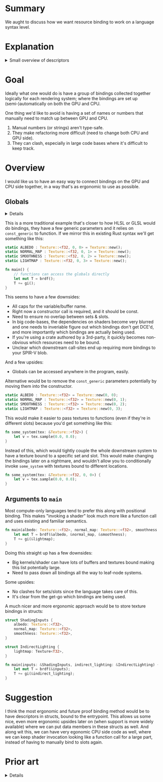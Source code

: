 
# Summary

We aught to discuss how we want resource binding to work on a language syntax level.

# Explanation

<details>
<summary>Small overview of descriptors</summary>
Historically resources such as buffers, textures and samplers have been special in hardware where they were bound to specific slots on the shader core. Usually a limited number of such slots existed, leading to platform and vendor specific limits.

### DirectX 
In recent years most Desktop platforms have switched to loading resource descriptors from GPU memory instead, this has the major advantage that there is no real limit on the amount of Textures, Buffers and other resource anymore because they all can come from memory. In DirectX12 hardware is divided up into several Tiers which each denominate the amount of descriptors available.

| Resources Available to the Pipeline| 	Tier 1	| Tier 2	| Tier 3|
| ---- | ---- | ---- | ---- |
| Feature levels| 	11.0+	| 11.0+| 	11.1+|
| Maximum number of descriptors in a Constant Buffer View (CBV), Shader Resource View (SRV), or Unordered  Access View(UAV) heap used for rendering|	1,000,000	|1,000,000	|1,000,000+|
| Maximum number of Constant Buffer Views in all descriptor tables per shader stage	|14	|14	|full heap
| Maximum number of Shader Resource Views in all descriptor tables per shader stage	|128	|full heap	|full heap
| Maximum number of Unordered Access Views in all descriptor tables across all stages	|64 for feature levels 11.1+ or 8 for feature level | 64|full heap
| Maximum number of Samplers in all descriptor tables per shader stage|	16|	full heap|	full heap

### Vulkan
On the other hand in Vulkan resource descriptor binding is designed in such a way that it can accomodate hardware that still relies on descriptor slots instead of memory, because still a lot of such hardware exists in the wild. Especially in the Mobile space.

There are some constraints that currently exist when it comes to binding resources to shaders that we may need to take into account, Vulkan has `maxBoundDescriptorSets` for example (between 4 and 32). However for the sake of argument we'll ignore these practical limitations for now.
</details>

# Goal 
Ideally what one would do is have a group of bindings collected together logically for each rendering system; where the bindings are set up (semi-)automatically on both the GPU and CPU.

One thing we'd like to avoid is having a set of names or numbers that manually need to match up between GPU and CPU. 

1. Manual numbers (or strings) aren't type-safe.
1. They make refactoring more difficult (need to change both CPU and GPU side).
1. They can clash, especially in large code bases where it's difficult to keep track.

# Overview

I would like us to have an easy way to connect bindings on the GPU and CPU side together, in a way that's as ergonomic to use as possible.

## Globals

<details>

```rust
#![feature(const_generics)]
#![feature(const_fn)]
use core::marker::PhantomData;

struct Texture<T: Default, const SET: u32, const SLOT: u32> {
    d: PhantomData<T>
}

impl<T: Default, const SET: u32, const SLOT: u32> Texture<T, SET, SLOT> {
    const fn new() -> Self {
        Self {
            d: PhantomData
        }
    }
    
    fn sample(&self, _u: f32, _v: f32) -> T {
        T::default()
    }
}
```
</details>


This is a more traditional example that's closer to how HLSL or GLSL would do bindings, they have a few generic parameters and it relies on `const_generic` to function. If we mirror this in existing Rust syntax we'll get something like this:

```rust
static ALBEDO : Texture::<f32, 0, 0> = Texture::new();
static NORMAL_MAP : Texture::<f32, 0, 1> = Texture::new();
static SMOOTHNESS : Texture::<f32, 0, 2> = Texture::new();
static LIGHTMAP : Texture::<f32, 0, 3> = Texture::new();

fn main() {
    // functions can access the globals directly
    let mut T = brdf();
    T += gi();
}
```

This seems to have a few downsides:

 - All caps for the variable/buffer name.
 - Right now a constructor call is required, and it should be const.
 - Need to ensure no overlap between sets & slots.
 - In big code-bases, the dependencies on shaders become very blurred and one needs to inveriable figure out which bindings don't get DCE'd, and more importantly which bindings are actually being used.
 - If you're using a crate authored by a 3rd-party, it quickly becomes non-obvious which resources need to be bound.
 - Unclear which downstream call-sites end up requiring more bindings to your SPIR-V blob.

And a few upsides:

 - Globals can be accessed anywhere in the program, easily.

Alternative would be to remove the `const_generic` parameters potentially by moving them into the constructor.

```rust
static ALBEDO : Texture::<f32> = Texture::new(0, 0);
static NORMAL_MAP : Texture::<f32> = Texture::new(0, 1);
static SMOOTHNESS : Texture::<f32> = Texture::new(0, 2);
static LIGHTMAP : Texture::<f32> = Texture::new(0, 3);
```

This would make it easier to pass textures to functions (even if they're in different slots) because you'd get something like this:

```rust
fn some_system(tex: &Texture::<f32>) {
    let v = tex.sample(0.0, 0.0);
}
```

Instead of this, which would tightly couple the whole downstream system to have a texture bound to a specific set and slot. This would make changing the bindings later on a nightmare, and wouldn't allow you to conditionally invoke `some_system` with textures bound to different locations.

```rust
fn some_system(tex: &Texture::<f32, 0, 0>) {
    let v = tex.sample(0.0, 0.0);
}
```

## Arguments to `main`

Most compute-only languages tend to prefer this along with positional binding. This makes "invoking a shader" look much more like a function call and uses existing and familiar semantics.

```rust
fn main(albedo: Texture::<f32>, normal_map: Texture::<f32>, smoothness: Texture::<f32>, lightmap: Texture<f32>) {
    let mut T = brdf(&albedo, &normal_map, &smoothness);
    T += gi(&lightmap);
}
```

Doing this straight up has a few downsides:

 - Big kernels/shader can have lots of buffers and textures bound making this list potentially large.
 - Need to pass down all bindings all the way to leaf-node systems.
 
Some upsides:

 - No clashes for sets/slots since the language takes care of this.
 - It's clear from the get-go which bindings are being used.

A much nicer and more ergonomic approach would be to store texture bindings in structs:

```rust
struct ShadingInputs {
    albedo: Texture::<f32>,
    normal_map: Texture::<f32>,
    smoothness: Texture::<f32>,
}

struct IndirectLighting {
    lightmap: Texture<f32>,
}

fn main(inputs: &ShadingInputs, indirect_lighting: &IndirectLighting) {
    let mut T = brdf(&inputs);
    T += gi(&indirect_lighting);
}
```

# Suggestion

I think the most ergonomic and future proof binding method would be to have descriptors in structs, bound to the entrypoint. This allows us some nice, even more ergonomic upsides later on (when support is more widely available) where we can put data members in these structs as well. And along wit this, we can have very egonomic CPU side code as well, where we can keep shader invocation looking like a function call for a large part, instead of having to manually bind to slots again.

# Prior art

<details>

## Metal

Metal has argument buffers, best described here: https://developer.apple.com/documentation/metal/buffers/about_argument_buffers

## HLSL
Resource binding in HLSL is done by declaring a set of special case globals that make up resource descriptors on the GPU. 

```hlsl
Texture2D<float4> tex0          : register(t5,  space0);
Texture2D<float4> tex1[][5][3]  : register(t10, space0);
Texture2D<float4> tex2[8]       : register(t0,  space1);
SamplerState samp0              : register(s5, space0);
ConstantBuffer<myConstants>   c[10000] : register(b0);
```

In DirectX12 the feature of Root Signatures got added that is essentially a new domain specific language to set up the layout / calling convention of the shader; specified in a string.

Note the the two examples don't match necessarily. 

```hlsl
#define MyRS1 "RootFlags( ALLOW_INPUT_ASSEMBLER_INPUT_LAYOUT | " \
                         "DENY_VERTEX_SHADER_ROOT_ACCESS), " \
              "CBV(b0, space = 1, flags = DATA_STATIC), " \
              "SRV(t0), " \
              "UAV(u0), " \
              "DescriptorTable( CBV(b1), " \
                               "SRV(t1, numDescriptors = 8, " \
                               "        flags = DESCRIPTORS_VOLATILE), " \
                               "UAV(u1, numDescriptors = unbounded, " \
                               "        flags = DESCRIPTORS_VOLATILE)), " \
              "DescriptorTable(Sampler(s0, space=1, numDescriptors = 4)), " \
              "RootConstants(num32BitConstants=3, b10), " \
              "StaticSampler(s1)," \
              "StaticSampler(s2, " \
                             "addressU = TEXTURE_ADDRESS_CLAMP, " \
                             "filter = FILTER_MIN_MAG_MIP_LINEAR )"
```

## GLSL

```glsl
uniform texture2D inputTex;
uniform restrict writeonly uimage2D outputTex;

layout(std430) buffer mesh_color_buf {
    vec4 colors[];
};

layout(std430) buffer mesh_vertex_buf {
    VertexPacked vertices[];
};
```

## CUDA

In CUDA most resources are bound to the kernel's entry point - e.g. buffers are just passed as pointers etc. 

## OpenCL

In OpenCL resources are marked up with their address spaces and also passed as function arguments to the executing kernel. Resources like buffers look like pointers but a lot of compiler magic is going on to turn them from resource descriptors (such as the GCN V#) into something that can emulate pointers.

## RLSL

RLSL also passes resource bindings as arguments to the kernel, with two template parameters. One for the `set` and one for the `space`.

```rust
#[spirv(compute)]
fn compute(compute: Compute, buffer: Buffer<N0, N0, RuntimeArray<f32>>)
```
</details>